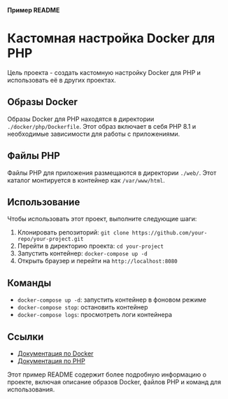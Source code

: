 **Пример README**

# Кастомная настройка Docker для PHP

Цель проекта - создать кастомную настройку Docker для PHP и использовать её в других проектах.

## Образы Docker

Образы Docker для PHP находятся в директории `./docker/php/Dockerfile`. Этот образ включает в себя PHP 8.1 и необходимые зависимости для работы с приложениями.

## Файлы PHP

Файлы PHP для приложения размещаются в директории `./web/`. Этот каталог монтируется в контейнер как `/var/www/html`.

## Использование

Чтобы использовать этот проект, выполните следующие шаги:

1. Клонировать репозиторий: `git clone https://github.com/your-repo/your-project.git`
2. Перейти в директорию проекта: `cd your-project`
3. Запустить контейнер: `docker-compose up -d`
4. Открыть браузер и перейти на `http://localhost:8080`

## Команды

* `docker-compose up -d`: запустить контейнер в фоновом режиме
* `docker-compose stop`: остановить контейнер
* `docker-compose logs`: просмотреть логи контейнера

## Ссылки

* [Документация по Docker](https://docs.docker.com/)
* [Документация по PHP](https://www.php.net/docs)

Этот пример README содержит более подробную информацию о проекте, включая описание образов Docker, файлов PHP и команд для использования.